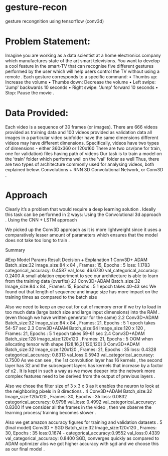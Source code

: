 # gesture-recon
gesture recongnition using tensorflow (conv3d)

# Problem Statement:

Imagine you are working as a data scientist at a home electronics company which manufactures state of the art smart televisions. You want to develop a cool feature in the smart-TV that can recognise five different gestures performed by the user which will help users control the TV without using a remote .  Each gesture corresponds to a specific command: • Thumbs up: Increase the volume • Thumbs down: Decrease the volume • Left swipe: 'Jump' backwards 10 seconds • Right swipe: 'Jump' forward 10 seconds • Stop: Pause the movie .

# Data Provided:

Each video is a sequence of 30 frames (or images). There are 666 videos provided as training data and 100 videos provided as validation data all images in a particular video subfolder have the same dimensions different videos may have different dimensions. Specifically, videos have two types of dimensions - either 360x360 or 120x160 There are two csv(one for train, one for validation) files having path of videos Our task is to train a model on the 'train' folder which performs well on the 'val' folder as well Thus, there are two types of architecture commonly used for analysing videos, both explained below. Convolutions + RNN 3D Convolutional Network, or Conv3D .

# Approach

Clearly it’s a problem that would require a deep learning solution .  Ideally this task can be performed in 2 ways:
Using the Convolutional 3d approach .
Using the CNN + LSTM approach

We picked up the Conv3D approach as it is more lightweight since it  uses a comparatively lesser amount of parameters which ensures that the model does not take too long to train .






Summary


#Exp 
Model
Params
Result 
Decision + Explanation
1
Conv3D+ ADAM
Batch_size:32
Image_size:84 x 84 ,
Frames: 15,
Epochs : 5
loss: 1.1783 
categorical_accuracy: 0.4587 
val_loss: 46.6730 
val_categorical_accuracy: 0.2400
A small ablation experiment to see  our architecture is able to learn from the training data (overfits)
2.1
Conv3D+ADAM
Batch_size:32
Image_size:84 x 84 ,
Frames: 15,
Epochs : 5
1 epoch takes 40-43 sec
We found out that length of sequence and image size has more impact on the training times as compared to the batch size

Also we need to keep an eye out for out of memory error if we try to load in too much data (large batch size and large input dimensions) into the RAM . (even though we have written generator for the same)
2.2
Conv3D+ADAM
Batch_size:32
Image_size:84 x 84 ,
Frames: 21,
Epochs : 5
1 epoch takes 54-57 sec
2.3
Conv3D+ADAM
Batch_size:64
Image_size:120 x 120 ,
Frames: 21,
Epochs : 5
1 epoch takes 59-61 sec
2.4
Conv3D+ADAM
Batch_size:128
Image_size:120x120 ,
Frames: 21,
Epochs : 5
OOM when allocating tensor with shape [128,16,21,120,120] 
3
Conv3D+ADAM
Batch_size:32
Image_size:120x120 ,
Frames: 21,
Epochs : 35
loss: 0.4328 
categorical_accuracy: 0.8313
val_loss:0.5943 
val_categorical_accuracy: 0.7500 
As we can see , the 1st convolution layer has 16 kernels , the second layer has 32 and the subsequent layers has kernels that increase by a factor of  x2 . It is kept in such a way as we move deeper into the network more complex features need to be derived from the output of previous layers .

Also we chose the filter size of 3 x 3 x 3 as it enables the neuron to look at the neighboring pixels in 8 directions .
4
Conv3D+ADAM
Batch_size:32
Image_size:120x120 ,
Frames: 30,
Epochs : 35
loss: 0.0832 
categorical_accuracy: 0.9798
val_loss: 0.4992 
val_categorical_accuracy: 0.8300 
If we consider all the frames in the video , then we observe the learning process/ training becomes slower .

Also we get amazon accuracy figures for training and validation datasets .
5 (final model)
Conv3D + SGD
Batch_size:32
Image_size:120x120 ,
Frames: 30,
Epochs : 35
loss:0.1674 - categorical_accuracy:0.9552 val_loss:0.4339 val_categorical_accuracy: 0.8400
SGD, converges quickly as compared to ADAM optimizer alos we got higher accuracy with sgd and we choose this as our final model .

